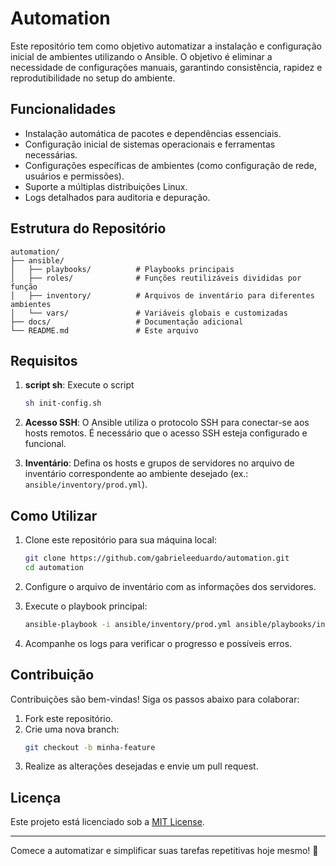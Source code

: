 # Automation

Este repositório tem como objetivo automatizar a instalação e configuração inicial de ambientes utilizando o Ansible. O objetivo é eliminar a necessidade de configurações manuais, garantindo consistência, rapidez e reprodutibilidade no setup do ambiente.

## Funcionalidades

- Instalação automática de pacotes e dependências essenciais.
- Configuração inicial de sistemas operacionais e ferramentas necessárias.
- Configurações específicas de ambientes (como configuração de rede, usuários e permissões).
- Suporte a múltiplas distribuições Linux.
- Logs detalhados para auditoria e depuração.

## Estrutura do Repositório

```
automation/
├── ansible/
│   ├── playbooks/          # Playbooks principais
│   ├── roles/              # Funções reutilizáveis divididas por função
│   ├── inventory/          # Arquivos de inventário para diferentes ambientes
│   └── vars/               # Variáveis globais e customizadas
├── docs/                   # Documentação adicional
└── README.md               # Este arquivo
```

## Requisitos

1. **script sh**: Execute o script
   ```bash
   sh init-config.sh
   ```

2. **Acesso SSH**: O Ansible utiliza o protocolo SSH para conectar-se aos hosts remotos. É necessário que o acesso SSH esteja configurado e funcional.

3. **Inventário**: Defina os hosts e grupos de servidores no arquivo de inventário correspondente ao ambiente desejado (ex.: `ansible/inventory/prod.yml`).

## Como Utilizar

1. Clone este repositório para sua máquina local:
   ```bash
   git clone https://github.com/gabrieleeduardo/automation.git
   cd automation
   ```

2. Configure o arquivo de inventário com as informações dos servidores.

3. Execute o playbook principal:
   ```bash
   ansible-playbook -i ansible/inventory/prod.yml ansible/playbooks/install_docker.yaml
   ```

4. Acompanhe os logs para verificar o progresso e possíveis erros.

## Contribuição

Contribuições são bem-vindas! Siga os passos abaixo para colaborar:

1. Fork este repositório.
2. Crie uma nova branch:
   ```bash
   git checkout -b minha-feature
   ```
3. Realize as alterações desejadas e envie um pull request.

## Licença

Este projeto está licenciado sob a [MIT License](LICENSE).

---

Comece a automatizar e simplificar suas tarefas repetitivas hoje mesmo! 🚀
